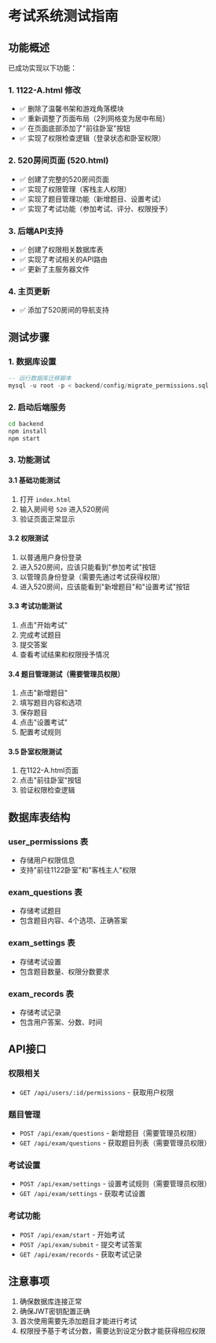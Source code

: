 # 考试系统测试指南

## 功能概述

已成功实现以下功能：

### 1. 1122-A.html 修改
- ✅ 删除了温馨书架和游戏角落模块
- ✅ 重新调整了页面布局（2列网格变为居中布局）
- ✅ 在页面底部添加了"前往卧室"按钮
- ✅ 实现了权限检查逻辑（登录状态和卧室权限）

### 2. 520房间页面 (520.html)
- ✅ 创建了完整的520房间页面
- ✅ 实现了权限管理（客栈主人权限）
- ✅ 实现了题目管理功能（新增题目、设置考试）
- ✅ 实现了考试功能（参加考试、评分、权限授予）

### 3. 后端API支持
- ✅ 创建了权限相关数据库表
- ✅ 实现了考试相关的API路由
- ✅ 更新了主服务器文件

### 4. 主页更新
- ✅ 添加了520房间的导航支持

## 测试步骤

### 1. 数据库设置
```sql
-- 运行数据库迁移脚本
mysql -u root -p < backend/config/migrate_permissions.sql
```

### 2. 启动后端服务
```bash
cd backend
npm install
npm start
```

### 3. 功能测试

#### 3.1 基础功能测试
1. 打开 `index.html`
2. 输入房间号 `520` 进入520房间
3. 验证页面正常显示

#### 3.2 权限测试
1. 以普通用户身份登录
2. 进入520房间，应该只能看到"参加考试"按钮
3. 以管理员身份登录（需要先通过考试获得权限）
4. 进入520房间，应该能看到"新增题目"和"设置考试"按钮

#### 3.3 考试功能测试
1. 点击"开始考试"
2. 完成考试题目
3. 提交答案
4. 查看考试结果和权限授予情况

#### 3.4 题目管理测试（需要管理员权限）
1. 点击"新增题目"
2. 填写题目内容和选项
3. 保存题目
4. 点击"设置考试"
5. 配置考试规则

#### 3.5 卧室权限测试
1. 在1122-A.html页面
2. 点击"前往卧室"按钮
3. 验证权限检查逻辑

## 数据库表结构

### user_permissions 表
- 存储用户权限信息
- 支持"前往1122卧室"和"客栈主人"权限

### exam_questions 表
- 存储考试题目
- 包含题目内容、4个选项、正确答案

### exam_settings 表
- 存储考试设置
- 包含题目数量、权限分数要求

### exam_records 表
- 存储考试记录
- 包含用户答案、分数、时间

## API接口

### 权限相关
- `GET /api/users/:id/permissions` - 获取用户权限

### 题目管理
- `POST /api/exam/questions` - 新增题目（需要管理员权限）
- `GET /api/exam/questions` - 获取题目列表（需要管理员权限）

### 考试设置
- `POST /api/exam/settings` - 设置考试规则（需要管理员权限）
- `GET /api/exam/settings` - 获取考试设置

### 考试功能
- `POST /api/exam/start` - 开始考试
- `POST /api/exam/submit` - 提交考试答案
- `GET /api/exam/records` - 获取考试记录

## 注意事项

1. 确保数据库连接正常
2. 确保JWT密钥配置正确
3. 首次使用需要先添加题目才能进行考试
4. 权限授予基于考试分数，需要达到设定分数才能获得相应权限
